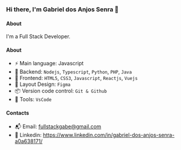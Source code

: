 ### Hi there, I'm Gabriel dos Anjos Senra 👋

#### About
I'm a Full Stack Developer.

#### About
- ⚡️ Main language: Javascript
- 📡 Backend: `Nodejs`, `Typescript`, `Python`, `PHP`, `Java`
- 🎉 Frontend: `HTML5`, `CSS3`, `Javascript`, `Reactjs`, `Vuejs`
- 🎨 Layout Design: `Figma` 
- 📦️ Version code control: `Git & Github`
- 🔨 Tools: `VsCode`

#### Contacts

- 📬 Email: fullstackgabe@gmail.com
- 👤 Linkedin: https://www.linkedin.com/in/gabriel-dos-anjos-senra-a0a638171/
